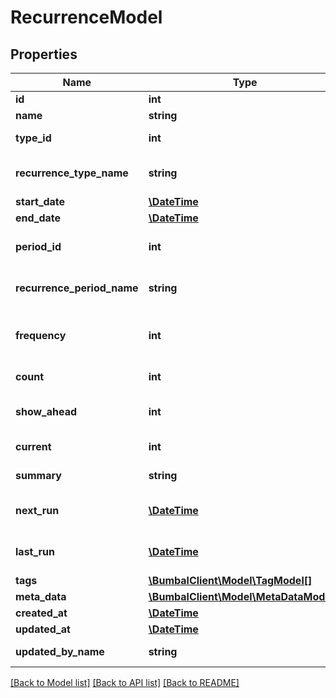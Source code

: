 # RecurrenceModel

## Properties
Name | Type | Description | Notes
------------ | ------------- | ------------- | -------------
**id** | **int** | Unique Identifier | [optional] 
**name** | **string** | Recurrence name | [optional] 
**type_id** | **int** | recurrence type_id, 11:activity, 24:route | [optional] 
**recurrence_type_name** | **string** | recurrence typename, activity or route | [optional] 
**start_date** | [**\DateTime**](\DateTime.md) | Start date | [optional] 
**end_date** | [**\DateTime**](\DateTime.md) | End date | [optional] 
**period_id** | **int** | recurrence period_id, 1:day, 2:week, 3:month | [optional] 
**recurrence_period_name** | **string** | recurrence period name: day, week or month | [optional] 
**frequency** | **int** | period frequency of recurrence (2 &#x3D; repeat each 2 days/weeks/months) | [optional] 
**count** | **int** | nr of last recurrence to be created | [optional] 
**show_ahead** | **int** | nr of recurrences to show ahead in system | [optional] 
**current** | **int** | last created recurrence nr | [optional] 
**summary** | **string** | summary of recurrence | [optional] 
**next_run** | [**\DateTime**](\DateTime.md) | Next date on which a new recurrence will be added | [optional] 
**last_run** | [**\DateTime**](\DateTime.md) | Last date on which a new recurrence was added | [optional] 
**tags** | [**\BumbalClient\Model\TagModel[]**](TagModel.md) |  | [optional] 
**meta_data** | [**\BumbalClient\Model\MetaDataModel[]**](MetaDataModel.md) |  | [optional] 
**created_at** | [**\DateTime**](\DateTime.md) | created_at date time | [optional] 
**updated_at** | [**\DateTime**](\DateTime.md) | updated_at date time | [optional] 
**updated_by_name** | **string** | Recurrence updated by user full name | [optional] 

[[Back to Model list]](../README.md#documentation-for-models) [[Back to API list]](../README.md#documentation-for-api-endpoints) [[Back to README]](../README.md)



